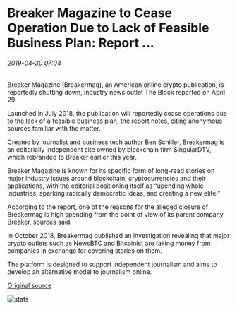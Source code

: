 # Breaker Magazine to Cease Operation Due to Lack of Feasible Business Plan: Report ...

###### 2019-04-30 07:04

Breaker Magazine (Breakermag), an American online crypto publication, is reportedly shutting down, industry news outlet The Block reported on April 29.

Launched in July 2018, the publication will reportedly cease operations due to the lack of a feasible business plan, the report notes, citing anonymous sources familiar with the matter.

Created by journalist and business tech author Ben Schiller, Breakermag is an editorially independent site owned by blockchain firm SingularDTV, which rebranded to Breaker earlier this year.

Breaker Magazine is known for its specific form of long-read stories on major industry issues around blockchain, cryptocurrencies and their applications, with the editorial positioning itself as “upending whole industries, sparking radically democratic ideas, and creating a new elite.”

According to the report, one of the reasons for the alleged closure of Breakermag is high spending from the point of view of its parent company Breaker, sources said.

In October 2018, Breakermag published an investigation revealing that major crypto outlets such as NewsBTC and Bitcoinist are taking money from companies in exchange for covering stories on them.

The platform is designed to support independent journalism and aims to develop an alternative model to journalism online.

[Original source](https://cointelegraph.com/news/breaker-magazine-to-cease-operation-due-to-lack-of-feasible-business-plan-report)

![stats](https://c.statcounter.com/11760860/0/a89fa40b/1/ "stats")